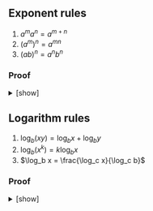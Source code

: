 ## Exponent rules

1. $a^m a^n = a^{m + n}$
2. $(a^m)^n = a^{mn}$
3. $(ab)^n = a^n b^n$

### Proof

<details>
<summary>[show]</summary>

Let $a$ and $b$ be real numbers, and let $m$ and $n$ be positive integers.

**Definition (_Exponentiation_)**:

$`
\begin{array}{lclll}
a^1       & = & a,    &                      & \text{(Def. 1)} \\
a^{n + 1} & = & a^n a & \text{for } n \ge 1. & \text{(Def. 2)}
\end{array}
`$

By induction on $n$:

1. $a^m a^n = a^{m + n}$

   <details>
   <summary>[show]</summary>

   **Base case ($n = 1$)**:
   <br>
   $`
   \begin{array}{lcll}
   a^m a^1
   & = & a^m a      & \text{(by Def. 1)} \\
   & = & a^{m + 1}. & \text{(by Def. 2)}
   \end{array}
   `$

   **Inductive step**:
   <br>
   Assume $a^m a^n = a^{m + n}$. Then:

   $`
   \begin{array}{lcll}
   a^m a^{n + 1}
   & = & a^m (a^n a)      & \text{(by Def. 2)} \\
   & = & (a^m a^n) a      & \text{(by associativity)} \\
   & = & a^{m + n} a      & \text{(by the induction hypothesis)} \\
   & = & a^{(m + n) + 1}  & \text{(by Def. 2)} \\
   & = & a^{m + (n + 1)}. & \text{(by associativity)}
   \end{array}
   `$

   </details>

2. $(a^m)^n = a^{mn}$

   <details>
   <summary>[show]</summary>

   **Base case ($n = 1$)**:
   <br>
   $`
   \begin{array}{lcll}
   (a^m)^1
   & = & a^m            & \text{(by Def. 1)} \\
   & = & a^{m \cdot 1}. & \text{(by identity)}
   \end{array}
   `$

   **Inductive step**:
   <br>
   Assume $(a^m)^n = a^{mn}$. Then:

   $`
   \begin{array}{lcll}
   (a^m)^{n + 1}
   & = & (a^m)^n a^m   & \text{(by Def. 2)} \\
   & = & a^{mn} a^m    & \text{(by the induction hypothesis)} \\
   & = & a^{mn + m}    & \text{(by Rule 1)} \\
   & = & a^{m(n + 1)}. & \text{(by distributivity)}
   \end{array}
   `$

   </details>

3. $(ab)^n = a^n b^n$

   <details>
   <summary>[show]</summary>

   **Base case ($n = 1$)**:
   <br>
   $`
   \begin{align}
   (ab)^1
   &= ab \\
   &= a^1 b^1.
   \end{align}
   `$

   **Inductive step**:
   <br>
   Assume $(ab)^n = a^n b^n$. Then:

   $`
   \begin{align}
   (ab)^{n + 1}
   &= (ab)^n (ab) \\
   &= a^n b^n (ab) \\
   &= (a^n a) (b^n b) \\
   &= a^{n + 1} b^{n + 1}.
   \end{align}
   `$

   </details>

</details>

## Logarithm rules

1. $\log_b (xy) = \log_b x + \log_b y$
2. $\log_b (x^k) = k \log_b x$
3. $\log_b x = \frac{\log_c x}{\log_c b}$

### Proof

<details>
<summary>[show]</summary>

Let $x, y > 0$ and $k$ be real numbers, and let $b, c > 0$ be real numbers with $b, c \ne 1$. Since a logarithm is the inverse of exponentiation, we have:

$`b^{\log_b x} = \log_b (b^x) = x,`$

just like $f(f^{-1}(x)) = f^{-1}(f(x)) = x$. Using this:

1. <br>

   $`
   \begin{align}
   \log_b (xy)
   &= \log_b (b^{\log_b x} b^{\log_b y}) \\
   &= \log_b (b^{\log_b x + \log_b y}) \\
   &= \log_b x + \log_b y.
   \end{align}
   `$

2. <br>

   $`
   \begin{align}
   \log_b (x^k)
   &= \log_b ((b^{\log_b x})^k) \\
   &= \log_b (b^{k \log_b x}) \\
   &= k \log_b x.
   \end{align}
   `$

3. <br>

   $`
   \begin{align}
   \log_b x
   &= \frac{\log_b x \cdot \log_c b}{\log_c b} \\
   &= \frac{\log_c (b^{\log_b x})}{\log_c b} \\
   &= \frac{\log_c x}{\log_c b}.
   \end{align}
   `$

</details>
